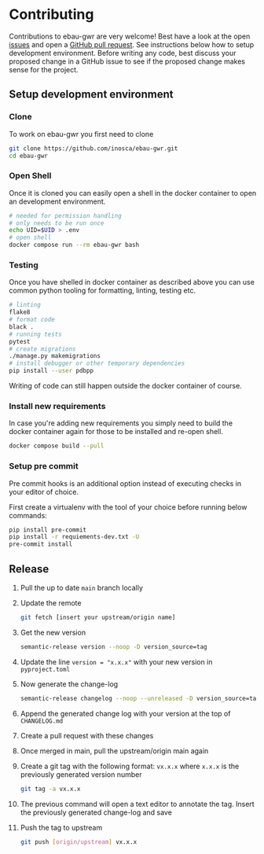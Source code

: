 # Contributing

Contributions to ebau-gwr are very welcome! Best have a look at the open [issues](https://github.com/inosca/ebau-gwr)
and open a [GitHub pull request](https://github.com/inosca/ebau-gwr/compare). See instructions below how to setup development
environment. Before writing any code, best discuss your proposed change in a GitHub issue to see if the proposed change makes sense for the project.

## Setup development environment

### Clone

To work on ebau-gwr you first need to clone

```bash
git clone https://github.com/inosca/ebau-gwr.git
cd ebau-gwr
```

### Open Shell

Once it is cloned you can easily open a shell in the docker container to
open an development environment.

```bash
# needed for permission handling
# only needs to be run once
echo UID=$UID > .env
# open shell
docker compose run --rm ebau-gwr bash
```

### Testing

Once you have shelled in docker container as described above
you can use common python tooling for formatting, linting, testing
etc.

```bash
# linting
flake8
# format code
black .
# running tests
pytest
# create migrations
./manage.py makemigrations
# install debugger or other temporary dependencies
pip install --user pdbpp
```

Writing of code can still happen outside the docker container of course.

### Install new requirements

In case you're adding new requirements you simply need to build the docker container
again for those to be installed and re-open shell.

```bash
docker compose build --pull
```

### Setup pre commit

Pre commit hooks is an additional option instead of executing checks in your editor of choice.

First create a virtualenv with the tool of your choice before running below commands:

```bash
pip install pre-commit
pip install -r requiements-dev.txt -U
pre-commit install
```

## Release
1. Pull the up to date `main` branch locally

1. Update the remote

   ```bash
   git fetch [insert your upstream/origin name]
   ```

1. Get the new version

   ```bash
   semantic-release version --noop -D version_source=tag
   ```

1. Update the line `version = "x.x.x"` with your new version in `pyproject.toml`

1. Now generate the change-log

   ```bash
   semantic-release changelog --noop --unreleased -D version_source=tag
   ```

1. Append the generated change log with your version at the top of `CHANGELOG.md`

1. Create a pull request with these changes

1. Once merged in main, pull the upstream/origin main again

1. Create a git tag with the following format: `vx.x.x` where `x.x.x` is the previously generated version number

    ```bash
    git tag -a vx.x.x
    ```

10. The previous command will open a text editor to annotate the tag. Insert the previously generated change-log and save

11. Push the tag to upstream

    ```bash
    git push [origin/upstream] vx.x.x
    ```
